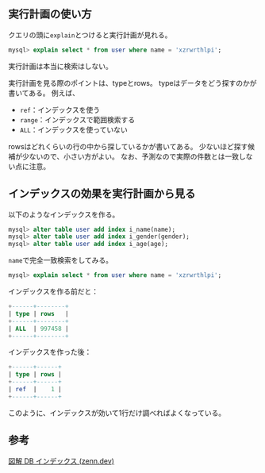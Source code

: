 ## 実行計画の使い方
クエリの頭に`explain`とつけると実行計画が見れる。
```sql
mysql> explain select * from user where name = 'xzrwrthlpi';
```
実行計画は本当に検索はしない。

実行計画を見る際のポイントは、typeとrows。
typeはデータをどう探すのかが書いてある。
例えば、
- `ref`：インデックスを使う
- `range`：インデックスで範囲検索する
- `ALL`：インデックスを使っていない

rowsはどれくらいの行の中から探しているかが書いてある。
少ないほど探す候補が少ないので、小さい方がよい。
なお、予測なので実際の件数とは一致しない点に注意。

## インデックスの効果を実行計画から見る
以下のようなインデックスを作る。
```sql
mysql> alter table user add index i_name(name);
mysql> alter table user add index i_gender(gender);
mysql> alter table user add index i_age(age);
```
`name`で完全一致検索をしてみる。
```sql
mysql> explain select * from user where name = 'xzrwrthlpi';
```
インデックスを作る前だと：
```sql
+------+--------+
| type | rows   |
+------+--------+
| ALL  | 997458 |
+------+--------+
```
インデックスを作った後：
```sql
+------+------+
| type | rows |
+------+------+
| ref  |    1 |
+------+------+
```
このように、インデックスが効いて1行だけ調べればよくなっている。

## 参考
[図解 DB インデックス (zenn.dev)](https://zenn.dev/suzuki_hoge/books/2022-12-database-index-9520da88d02c4f)
